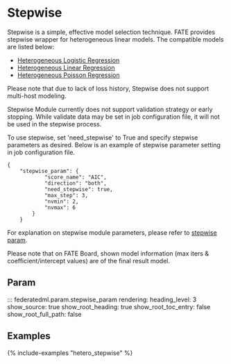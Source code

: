 # Stepwise

Stepwise is a simple, effective model selection technique. FATE provides
stepwise wrapper for heterogeneous linear models. The compatible models
are listed below:

  - [Heterogeneous Logistic Regression](logistic_regression.md)
  - [Heterogeneous Linear Regression](linear_regression.md)
  - [Heterogeneous Poisson Regression](poisson_regression.md)

Please note that due to lack of loss history, Stepwise does not support
multi-host modeling.

Stepwise Module currently does not support validation strategy or early
stopping. While validate data may be set in job configuration file, it
will not be used in the stepwise process.

To use stepwise, set 'need\_stepwise' to
<span class="title-ref">True</span> and specify stepwise parameters as
desired. Below is an example of stepwise parameter setting in job
configuration file.

``` sourceCode json
{
    "stepwise_param": {
            "score_name": "AIC",
            "direction": "both",
            "need_stepwise": true,
            "max_step": 3,
            "nvmin": 2,
            "nvmax": 6
        }
    }
```

For explanation on
stepwise module parameters, please refer to
[stepwise param](../../../python/federatedml/param/stepwise_param.py).

Please note that on FATE Board, shown model information (max iters &
coefficient/intercept values) are of the final result model.

## Param

::: federatedml.param.stepwise_param
    rendering:
      heading_level: 3
      show_source: true
      show_root_heading: true
      show_root_toc_entry: false
      show_root_full_path: false


## Examples

{% include-examples "hetero_stepwise" %}
